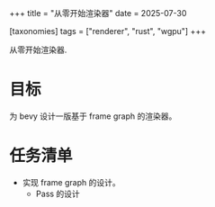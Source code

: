 +++
title = "从零开始渲染器"
date = 2025-07-30

[taxonomies]
tags = ["renderer", "rust", "wgpu"]
+++

从零开始渲染器.

<!-- more -->

# 目标

为 bevy 设计一版基于 frame graph 的渲染器。

# 任务清单

- 实现 frame graph 的设计。
  - Pass 的设计
